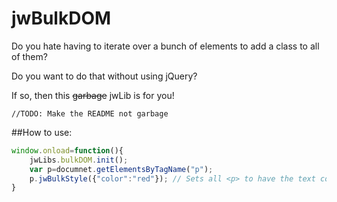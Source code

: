 # jwBulkDOM

Do you hate having to iterate over a bunch of elements to add a class to all of them?

Do you want to do that without using jQuery?

If so, then this ~~garbage~~ jwLib is for you!

```
//TODO: Make the README not garbage
```

##How to use:

```JavaScript
window.onload=function(){
	jwLibs.bulkDOM.init();
	var p=documnet.getElementsByTagName("p");
	p.jwBulkStyle({"color":"red"}); // Sets all <p> to have the text color red.
}
```